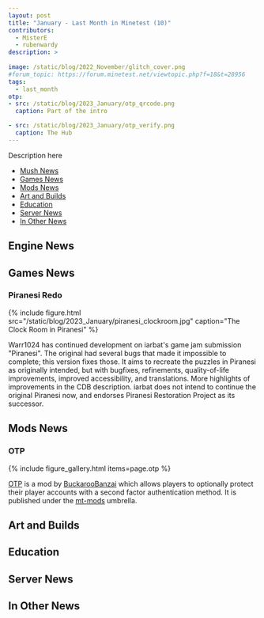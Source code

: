 ```yaml
---
layout: post
title: "January - Last Month in Minetest (10)"
contributors:
  - MisterE
  - rubenwardy
description: >
  
image: /static/blog/2022_November/glitch_cover.png
#forum_topic: https://forum.minetest.net/viewtopic.php?f=18&t=28956
tags:
  - last_month
otp:
- src: /static/blog/2023_January/otp_qrcode.png
  caption: Part of the intro

- src: /static/blog/2023_January/otp_verify.png
  caption: The Hub
---
```


Description here

<!-- more -->

- [Mush News](#engine-news)
- [Games News](#games-news)
- [Mods News](#mods-news)
- [Art and Builds](#art-and-builds)
- [Education](#education)
- [Server News](#server-news)
- [In Other News](#in-other-news)


## Engine News

## Games News

### Piranesi Redo

{% include figure.html src="/static/blog/2023_January/piranesi_clockroom.jpg"
    caption="The Clock Room in Piranesi" %}

Warr1024 has continued development on iarbat's game jam submission "Piranesi". The original 
had several bugs that made it impossible to complete; this version fixes those. It
aims to recreate the puzzles in Piranesi as originally intended, but with bugfixes, refinements, quality-of-life improvements, improved accessibility, and translations. More highlights of improvements in the CDB description.
iarbat does not intend to continue the original Piranesi now, and endorses Piranesi Restoration Project as its successor.


## Mods News

### OTP

{% include figure_gallery.html items=page.otp %}

[OTP](https://content.minetest.net/packages/mt-mods/otp/) is a mod by [BuckarooBanzai](https://content.minetest.net/users/BuckarooBanzay/) which allows players to optionally protect their player accounts with a second factor authentication method. It is published under the [mt-mods](https://content.minetest.net/users/mt-mods/) umbrella. 

## Art and Builds

## Education

## Server News

## In Other News
